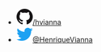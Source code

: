 * [![](img/github.png)/hvianna](https://github.com/hvianna)
* [![](img/twitter.png)@HenriqueVianna](https://twitter.com/HenriqueVianna)
